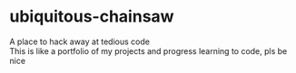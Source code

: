 # ubiquitous-chainsaw
A place to hack away at tedious code <br /> 
This is like a portfolio of my projects and progress learning to code, pls be nice
